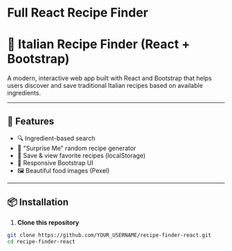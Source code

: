# Full React Recipe Finder
# 🍝 Italian Recipe Finder (React + Bootstrap)

A modern, interactive web app built with React and Bootstrap that helps users discover and save traditional Italian recipes based on available ingredients.

---

## 🚀 Features

- 🔍 Ingredient-based search
- 🎲 \"Surprise Me\" random recipe generator
- 💾 Save & view favorite recipes (localStorage)
- 📱 Responsive Bootstrap UI
- 🖼 Beautiful food images (Pexel)

---

## 📦 Installation

1. **Clone this repository**  
```bash
git clone https://github.com/YOUR_USERNAME/recipe-finder-react.git
cd recipe-finder-react